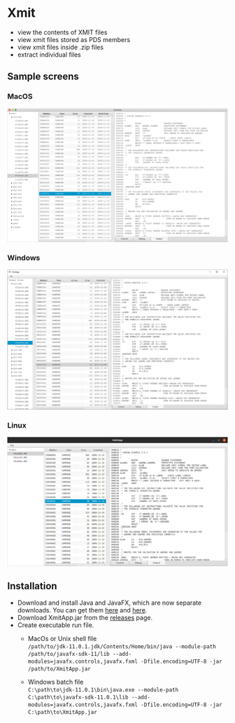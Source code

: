 # Xmit
- view the contents of XMIT files
- view xmit files stored as PDS members
- view xmit files inside .zip files
- extract individual files

## Sample screens
### MacOS
![Mac](resources/xmitosx.png?raw=true "Mac")
### Windows
![Windows](resources/xmitwin.png?raw=true "Windows")
### Linux
![Linux](resources/xmitlinux.png?raw=true "Linux")

## Installation
- Download and install Java and JavaFX, which are now separate downloads. You can get them
[here](https://jdk.java.net/11/) and
[here](https://gluonhq.com/products/javafx/).
- Download XmitApp.jar from the [releases](https://github.com/dmolony/xmit/releases) page.
- Create executable run file.  
  - MacOs or Unix shell file  
```/path/to/jdk-11.0.1.jdk/Contents/Home/bin/java --module-path /path/to/javafx-sdk-11/lib --add-modules=javafx.controls,javafx.fxml -Dfile.encoding=UTF-8 -jar /path/to/XmitApp.jar```

  - Windows batch file  
```C:\path\to\jdk-11.0.1\bin\java.exe --module-path C:\path\to\javafx-sdk-11.0.1\lib --add-modules=javafx.controls,javafx.fxml -Dfile.encoding=UTF-8 -jar C:\path\to\XmitApp.jar```

